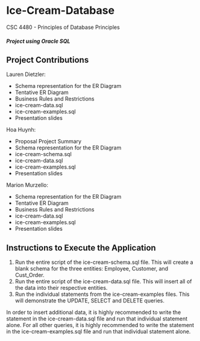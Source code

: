 # Ice-Cream-Database
CSC 4480 - Principles of Database Principles

##### Project using Oracle SQL

## Project Contributions
Lauren Dietzler:
* Schema representation for the ER Diagram
* Tentative ER Diagram
* Business Rules and Restrictions
* ice-cream-data.sql
* ice-cream-examples.sql
* Presentation slides

Hoa Huynh:
* Proposal Project Summary
* Schema representation for the ER Diagram
* ice-cream-schema.sql
* ice-cream-data.sql
* ice-cream-examples.sql
* Presentation slides

Marion Murzello:
* Schema representation for the ER Diagram
* Tentative ER Diagram
* Business Rules and Restrictions
* ice-cream-data.sql
* ice-cream-examples.sql
* Presentation slides

## Instructions to Execute the Application
1. Run the entire script of the ice-cream-schema.sql file. This will create a blank schema for the three entities: Employee, Customer, and Cust_Order.
2. Run the entire script of the ice-cream-data.sql file. This will insert all of the data into their respective entities.
3. Run the individual statements from the ice-cream-examples files. This will demonstrate the UPDATE, SELECT and DELETE queries.

In order to insert additional data, it is highly recommended to write the statement in the ice-cream-data.sql file and run that individual statement alone.
For all other queries, it is highly recommended to write the statement in the ice-cream-examples.sql file and run that individual statement alone.
